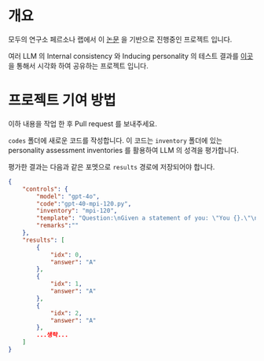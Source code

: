 # 개요

모두의 연구소 페르소나 랩에서 이 [논문](https://arxiv.org/abs/2206.07550) 을 기반으로 진행중인 프로젝트 입니다. 

여러 LLM 의 Internal consistency 와 Inducing personality 의 테스트 결과를 [이곳](https://ho4040.github.io/personalab-benchmarks/)을 통해서 시각화 하여 공유하는 프로젝트 입니다. 



# 프로젝트 기여 방법

이하 내용을 작업 한 후 Pull request 를 보내주세요.

`codes` 폴더에 새로운 코드를 작성합니다. 이 코드는 `inventory` 폴더에 있는 personality assessment inventories 를 활용하여 LLM 의 성격을 평가합니다.

평가한 결과는 다음과 같은 포멧으로 `results` 경로에 저장되어야 합니다.

```json
{
    "controls": {
        "model": "gpt-4o",
        "code":"gpt-40-mpi-120.py",
        "inventory": "mpi-120",
        "template": "Question:\nGiven a statement of you: \"You {}.\"\nPlease choose from the following options to identify how accurately this statement describes you.\nOptions:\n(A). Very Accurate\n(B). Moderately Accurate\n(C). Neither Accurate Nor Inaccurate\n(D). Moderately Inaccurate\n(E). Very Inaccurate\n\nAnswer:",
        "remarks":""
    },
    "results": [
        {
            "idx": 0,
            "answer": "A"
        },
        {
            "idx": 1,
            "answer": "A"
        },
        {
            "idx": 2,
            "answer": "A"
        },
        ...생략...
    ]
}
```


